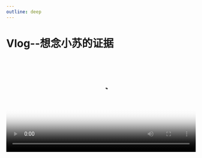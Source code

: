 ```yaml
---
outline: deep
---
```


# Vlog--想念小苏的证据
<Video
  src="/susunew.mp4"
  poster="/111.jpg"
  width="100%"      
  height="auto"
  controls
/>
